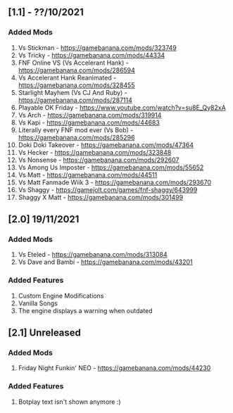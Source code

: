 ## [1.1] - ??/10/2021

### Added Mods
1. Vs Stickman - https://gamebanana.com/mods/323749
1. Vs Tricky - https://gamebanana.com/mods/44334
1. FNF Online VS (Vs Accelerant Hank) - https://gamebanana.com/mods/286594
1. Vs Accelerant Hank Reanimated - https://gamebanana.com/mods/328455
1. Starlight Mayhem (Vs CJ And Ruby) - https://gamebanana.com/mods/287114
1. Playable OK Friday - https://www.youtube.com/watch?v=su8E_Qy82xA
1. Vs Arch - https://gamebanana.com/mods/319914
1. Vs Kapi - https://gamebanana.com/mods/44683
1. Literally every FNF mod ever (Vs Bob) - https://gamebanana.com/mods/285296
1. Doki Doki Takeover - https://gamebanana.com/mods/47364
1. Vs Hecker - https://gamebanana.com/mods/323848
1. Vs Nonsense - https://gamebanana.com/mods/292607
1. Vs Among Us Imposter - https://gamebanana.com/mods/55652
1. Vs Matt - https://gamebanana.com/mods/44511
1. Vs Matt Fanmade Wiik 3 - https://gamebanana.com/mods/293670
1. Vs Shaggy - https://gamejolt.com/games/fnf-shaggy/643999
1. Shaggy X Matt - https://gamebanana.com/mods/301499

## [2.0] 19/11/2021

### Added Mods
1. Vs Eteled - https://gamebanana.com/mods/313084
1. Vs Dave and Bambi - https://gamebanana.com/mods/43201

### Added Features
1. Custom Engine Modifications
2. Vanilla Songs
3. The engine displays a warning when outdated

## [2.1] Unreleased

### Added Mods
1. Friday Night Funkin' NEO - https://gamebanana.com/mods/44230

### Added Features
1. Botplay text isn't shown anymore :)
